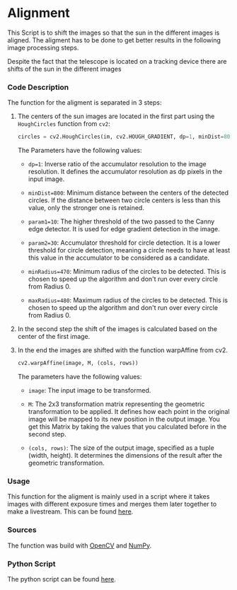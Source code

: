 # Alignment
This Script is to shift the images so that the sun in the different images is aligned. The aligment has to be done to get better results in the following image processing steps. 

Despite the fact that the telescope is located on a tracking device there are shifts of the sun in the different images

### Code Description
The function for the aligment is separated in 3 steps: 

1. The centers of the sun images are located in the first part using the `HoughCircles` function from `cv2`:

    ```python
    circles = cv2.HoughCircles(im, cv2.HOUGH_GRADIENT, dp=1, minDist=800, param1=10, param2=30, minRadius=470, maxRadius=480)
    ```
    The Parameters have the following values:
    
    - `dp=1`: Inverse ratio of the accumulator resolution to the image resolution. It defines the accumulator resolution as dp pixels in the input image.

    - `minDist=800`: Minimum distance between the centers of the detected circles. If the distance between two circle centers is less than this value, only the stronger one is retained.

    - `param1=10`: The higher threshold of the two passed to the Canny edge detector. It is used for edge gradient detection in the image.

    - `param2=30`: Accumulator threshold for circle detection. It is a lower threshold for circle detection, meaning a circle needs to have at least this value in the accumulator to be considered as a candidate.

    - `minRadius=470`: Minimum radius of the circles to be detected. This is chosen to speed up the algorithm and don't run over every circle from Radius 0.

    - `maxRadius=480`: Maximum radius of the circles to be detected. This is chosen to speed up the algorithm and don't run over every circle from Radius 0.



2. In the second step the shift of the images is calculated based on the center of the first image.

3. In the end the images are shifted with the function warpAffine from cv2.
    ```python
    cv2.warpAffine(image, M, (cols, rows))
    ```
    The parameters have the following values:
    - `image`: The input image to be transformed.

    - `M`: The 2x3 transformation matrix representing the geometric transformation to be applied. It defines how each point in the original image will be mapped to its new position in the output image. You get this Matrix by taking the values that you calculated before in the second step.

    - `(cols, rows)`: The size of the output image, specified as a tuple (width, height). It determines the dimensions of the result after the geometric transformation.



### Usage 
This function for the aligment is mainly used in a script where it takes images with different exposure times and merges them later together to make a livestream. This can be found [here](https://github.com/pmodwrc/halpha/blob/main/sun_catching/livestream.py).

### Sources
The function was build with [OpenCV](https://docs.opencv.org/4.x/index.html) and [NumPy](https://numpy.org/doc/).

### Python Script
The python script can be found [here](https://github.com/pmodwrc/halpha/blob/main/sun_catching/alignment.py).



